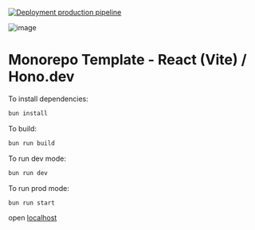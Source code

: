 [![Deployment production pipeline](https://github.com/Felipeazs/monorepo_example/actions/workflows/ci.yml/badge.svg)](https://github.com/Felipeazs/monorepo_example/actions/workflows/ci.yml)

![image](https://img.shields.io/badge/Railway-131415?style=for-the-badge&logo=railway&logoColor=white)

# Monorepo Template - React (Vite) / Hono.dev

To install dependencies:

```bash
bun install
```

To build:

```bash
bun run build
```

To run dev mode:

```bash
bun run dev
```

To run prod mode:

```bash
bun run start
```

open [localhost](http://localhost:3000)
